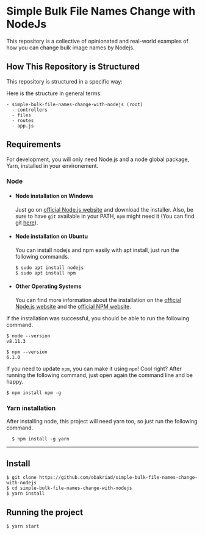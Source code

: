# Simple Bulk File Names Change with NodeJs

This repository is a collective of opinionated and real-world examples of how you can change bulk image names by Nodejs.

## How This Repository is Structured

This repository is structured in a specific way:

Here is the structure in general terms:

```text
- simple-bulk-file-names-change-with-nodejs (root)
  - controllers
  - files
  - routes
  - app.js
```

## Requirements

For development, you will only need Node.js and a node global package, Yarn, installed in your environement.

### Node

- #### Node installation on Windows

  Just go on [official Node.js website](https://nodejs.org/) and download the installer.
  Also, be sure to have `git` available in your PATH, `npm` might need it (You can find git [here](https://git-scm.com/)).

- #### Node installation on Ubuntu

  You can install nodejs and npm easily with apt install, just run the following commands.

      $ sudo apt install nodejs
      $ sudo apt install npm

- #### Other Operating Systems
  You can find more information about the installation on the [official Node.js website](https://nodejs.org/) and the [official NPM website](https://npmjs.org/).

If the installation was successful, you should be able to run the following command.

    $ node --version
    v8.11.3

    $ npm --version
    6.1.0

If you need to update `npm`, you can make it using `npm`! Cool right? After running the following command, just open again the command line and be happy.

    $ npm install npm -g

###

### Yarn installation

After installing node, this project will need yarn too, so just run the following command.

      $ npm install -g yarn

---

## Install

    $ git clone https://github.com/obakriad/simple-bulk-file-names-change-with-nodejs
    $ cd simple-bulk-file-names-change-with-nodejs
    $ yarn install

## Running the project

    $ yarn start
